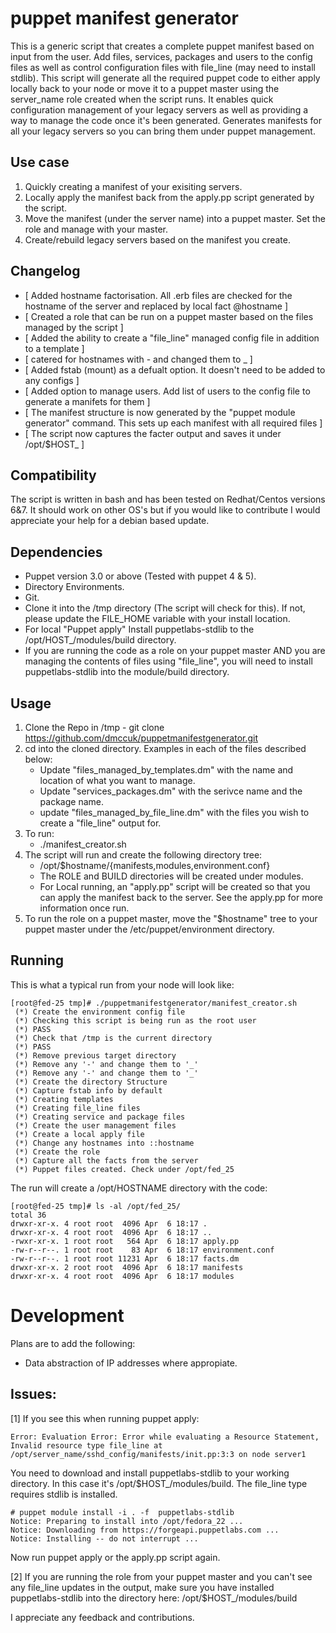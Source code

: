 puppet manifest generator
=========================
This is a generic script that creates a complete puppet manifest based on input from the user. Add files, services, packages and users to the config files as well as control configuration files with file_line (may need to install stdlib). This script will generate all the required puppet code to either apply locally back to your node or move it to a puppet master using the server_name role created when the script runs. It enables quick configuration management of your legacy servers as well as providing a way to manage the code once it's been generated. Generates manifests for all your legacy servers so you can bring them under puppet management.

Use case
--------
 1. Quickly creating a manifest of your exisiting servers.
 2. Locally apply the manifest back from the apply.pp script generated by the script.
 3. Move the manifest (under the server name) into a puppet master. Set the role and manage with your master.
 4. Create/rebuild legacy servers based on the manifest you create.

Changelog
---------
 * [ Added hostname factorisation. All .erb files are checked for the hostname of the server and replaced by local fact @hostname ]
 * [ Created a role that can be run on a puppet master based on the files managed by the script ]
 * [ Added the ability to create a "file_line" managed config file in addition to a template ]
 * [ catered for hostnames with - and changed them to _ ]
 * [ Added fstab (mount) as a defualt option. It doesn't need to be added to any configs ]
 * [ Added option to manage users. Add list of users to the config file to generate a manifets for them ]
 * [ The manifest structure is now generated by the "puppet module generator" command. This sets up each manifest with all required files ]
 * [ The script now captures the facter output and saves it under /opt/$HOST_ ]

Compatibility
-------------
The script is written in bash and has been tested on Redhat/Centos versions 6&7. It should work on other OS's but if you would like to contribute I would appreciate your help for a debian based update.

Dependencies
------------
 * Puppet version 3.0 or above (Tested with puppet 4 & 5).
 * Directory Environments.
 * Git.
 * Clone it into the /tmp directory (The script will check for this). If not, please update the FILE_HOME variable with your install location.
 * For local "Puppet apply" Install puppetlabs-stdlib to the /opt/HOST_/modules/build directory.
 * If you are running the code as a role on your puppet master AND you are managing the contents of files using "file_line", you will need to install puppetlabs-stdlib into the module/build directory.

Usage
-----
 1. Clone the Repo in /tmp - git clone https://github.com/dmccuk/puppetmanifestgenerator.git
 2. cd into the cloned directory. Examples in each of the files described below:
      * Update "files_managed_by_templates.dm" with the name and location of what you want to manage.
      * Update "services_packages.dm" with the serivce name and the package name.
      * update "files_managed_by_file_line.dm" with the files you wish to create a "file_line" output for.
 3. To run:
      * ./manifest_creator.sh 
 4. The script will run and create the following directory tree:
      * /opt/$hostname/{manifests,modules,environment.conf}
      * The ROLE and BUILD directories will be created under modules.
      * For Local running, an "apply.pp" script will be created so that you can apply the manifest back to the server. See the apply.pp for more information once run.
 5. To run the role on a puppet master, move the "$hostname" tree to your puppet master under the /etc/puppet/environment directory.

Running
-----
This is what a typical run from your node will look like:
````
[root@fed-25 tmp]# ./puppetmanifestgenerator/manifest_creator.sh 
 (*) Create the environment config file
 (*) Checking this script is being run as the root user
 (*) PASS
 (*) Check that /tmp is the current directory
 (*) PASS
 (*) Remove previous target directory
 (*) Remove any '-' and change them to '_'
 (*) Remove any '-' and change them to '_'
 (*) Create the directory Structure
 (*) Capture fstab info by default
 (*) Creating templates
 (*) Creating file_line files
 (*) Creating service and package files
 (*) Create the user management files
 (*) Create a local apply file
 (*) Change any hostnames into ::hostname
 (*) Create the role
 (*) Capture all the facts from the server
 (*) Puppet files created. Check under /opt/fed_25
````
The run will create a /opt/HOSTNAME directory with the code:
````
[root@fed-25 tmp]# ls -al /opt/fed_25/
total 36
drwxr-xr-x. 4 root root  4096 Apr  6 18:17 .
drwxr-xr-x. 4 root root  4096 Apr  6 18:17 ..
-rwxr-xr-x. 1 root root   564 Apr  6 18:17 apply.pp
-rw-r--r--. 1 root root    83 Apr  6 18:17 environment.conf
-rw-r--r--. 1 root root 11231 Apr  6 18:17 facts.dm
drwxr-xr-x. 2 root root  4096 Apr  6 18:17 manifests
drwxr-xr-x. 4 root root  4096 Apr  6 18:17 modules
````

Development
===========
Plans are to add the following:

  * Data abstraction of IP addresses where appropiate.

Issues:
------
[1]
If you see this when running puppet apply:

    Error: Evaluation Error: Error while evaluating a Resource Statement, Invalid resource type file_line at /opt/server_name/sshd_config/manifests/init.pp:3:3 on node server1

You need to download and install puppetlabs-stdlib to your working directory. In this case it's /opt/$HOST_/modules/build. The file_line type requires stdlib is installed.

    # puppet module install -i . -f  puppetlabs-stdlib
    Notice: Preparing to install into /opt/fedora_22 ...
    Notice: Downloading from https://forgeapi.puppetlabs.com ...
    Notice: Installing -- do not interrupt ...

Now run puppet apply or the apply.pp script again.

[2]
If you are running the role from your puppet master and you can't see any file_line updates in the output, make sure you have installed puppetlabs-stdlib into the directory here: /opt/$HOST_/modules/build

I appreciate any feedback and contributions.

